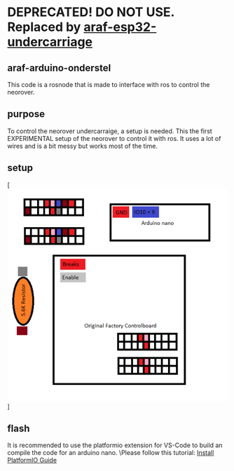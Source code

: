 # DEPRECATED! DO NOT USE. Replaced by [araf-esp32-undercarriage](https://github.com/Autonomous-Argo-Systems/araf-esp32-undercarriage)
## araf-arduino-onderstel
This code is a rosnode that is made to interface with ros to control the neorover.

## purpose
To control the neorover undercarraige, a setup is needed. This the first EXPERIMENTAL setup of the neorover to control it with ros. 
It uses a lot of wires and is a bit messy but works most of the time. 

## setup
[![Drag Racing](Experimental-Wire-Diagram.png)]

## flash
It is recommended to use the platformio extension for VS-Code to build an compile the code for an arduino nano.
\Please follow this tutorial: [Install PlatformIO Guide](https://platformio.org/install)
